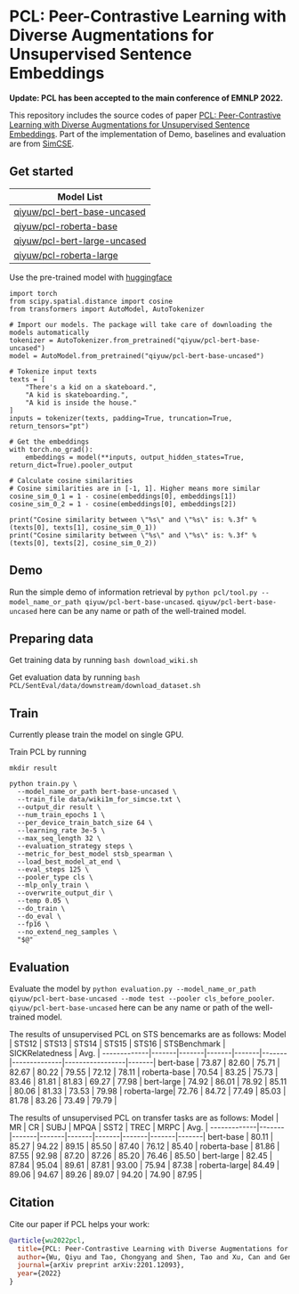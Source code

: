 # PCL: Peer-Contrastive Learning with Diverse Augmentations for Unsupervised Sentence Embeddings
**Update: PCL has been accepted to the main conference of EMNLP 2022.**

This repository includes the source codes of paper [PCL: Peer-Contrastive Learning with Diverse Augmentations for Unsupervised Sentence Embeddings](https://arxiv.org/abs/2201.12093).
Part of the implementation of Demo, baselines and evaluation are from [SimCSE](https://github.com/princeton-nlp/SimCSE).

## Get started
| Model List|
|-------|
|[qiyuw/pcl-bert-base-uncased](https://huggingface.co/qiyuw/pcl-bert-base-uncased) |
|[qiyuw/pcl-roberta-base](https://huggingface.co/qiyuw/pcl-roberta-base) |
|[qiyuw/pcl-bert-large-uncased](https://huggingface.co/qiyuw/pcl-bert-large-uncased) |
|[qiyuw/pcl-roberta-large](https://huggingface.co/qiyuw/pcl-roberta-large) |

Use the pre-trained model with [huggingface](https://huggingface.co/)

```
import torch
from scipy.spatial.distance import cosine
from transformers import AutoModel, AutoTokenizer

# Import our models. The package will take care of downloading the models automatically
tokenizer = AutoTokenizer.from_pretrained("qiyuw/pcl-bert-base-uncased")
model = AutoModel.from_pretrained("qiyuw/pcl-bert-base-uncased")

# Tokenize input texts
texts = [
    "There's a kid on a skateboard.",
    "A kid is skateboarding.",
    "A kid is inside the house."
]
inputs = tokenizer(texts, padding=True, truncation=True, return_tensors="pt")

# Get the embeddings
with torch.no_grad():
    embeddings = model(**inputs, output_hidden_states=True, return_dict=True).pooler_output

# Calculate cosine similarities
# Cosine similarities are in [-1, 1]. Higher means more similar
cosine_sim_0_1 = 1 - cosine(embeddings[0], embeddings[1])
cosine_sim_0_2 = 1 - cosine(embeddings[0], embeddings[2])

print("Cosine similarity between \"%s\" and \"%s\" is: %.3f" % (texts[0], texts[1], cosine_sim_0_1))
print("Cosine similarity between \"%s\" and \"%s\" is: %.3f" % (texts[0], texts[2], cosine_sim_0_2))
```

## Demo
Run the simple demo of information retrieval by `python pcl/tool.py --model_name_or_path qiyuw/pcl-bert-base-uncased`. `qiyuw/pcl-bert-base-uncased` here can be any name or path of the well-trained model.

## Preparing data
Get training data by running `bash download_wiki.sh`

Get evaluation data by running `bash PCL/SentEval/data/downstream/download_dataset.sh`

## Train
Currently please train the model on single GPU.

Train PCL by running
```
mkdir result

python train.py \
  --model_name_or_path bert-base-uncased \
  --train_file data/wiki1m_for_simcse.txt \
  --output_dir result \
  --num_train_epochs 1 \
  --per_device_train_batch_size 64 \
  --learning_rate 3e-5 \
  --max_seq_length 32 \
  --evaluation_strategy steps \
  --metric_for_best_model stsb_spearman \
  --load_best_model_at_end \
  --eval_steps 125 \
  --pooler_type cls \
  --mlp_only_train \
  --overwrite_output_dir \
  --temp 0.05 \
  --do_train \
  --do_eval \
  --fp16 \
  --no_extend_neg_samples \
  "$@"
```

## Evaluation
Evaluate the model by `python evaluation.py --model_name_or_path qiyuw/pcl-bert-base-uncased --mode test --pooler cls_before_pooler`. `qiyuw/pcl-bert-base-uncased` here can be any name or path of the well-trained model.

The results of unsupervised PCL on STS bencemarks are as follows:
Model        | STS12 | STS13 | STS14 | STS15 | STS16 | STSBenchmark | SICKRelatedness |  Avg. |
-------------|-------|-------|-------|-------|-------|--------------|-----------------|-------|
bert-base    | 73.87 | 82.60 | 75.71 | 82.67 | 80.22 |    79.55     |      72.12      | 78.11 |
roberta-base | 70.54 | 83.25 | 75.73 | 83.46 | 81.81 |    81.83     |      69.27      | 77.98 |
bert-large   | 74.92 | 86.01 | 78.92 | 85.11 | 80.06 |    81.33     |      73.53      | 79.98 |
roberta-large| 72.76 | 84.72 | 77.49 | 85.03 | 81.78 |    83.26     |      73.49      | 79.79 |

The results of unsupervised PCL on transfer tasks are as follows:
Model        |   MR  |   CR  |  SUBJ |  MPQA |  SST2 |  TREC |  MRPC |  Avg. |
-------------|-------|-------|-------|-------|-------|-------|-------|-------|
bert-base    | 80.11 | 85.27 | 94.22 | 89.15 | 85.50 | 87.40 | 76.12 | 85.40 |
roberta-base | 81.86 | 87.55 | 92.98 | 87.20 | 87.26 | 85.20 | 76.46 | 85.50 |
bert-large   | 82.45 | 87.84 | 95.04 | 89.61 | 87.81 | 93.00 | 75.94 | 87.38 |
roberta-large| 84.49 | 89.06 | 94.67 | 89.26 | 89.07 | 94.20 | 74.90 | 87.95 |

## Citation
Cite our paper if PCL helps your work:

```bibtex
@article{wu2022pcl,
  title={PCL: Peer-Contrastive Learning with Diverse Augmentations for Unsupervised Sentence Embeddings},
  author={Wu, Qiyu and Tao, Chongyang and Shen, Tao and Xu, Can and Geng, Xiubo and Jiang, Daxin},
  journal={arXiv preprint arXiv:2201.12093},
  year={2022}
}
```
